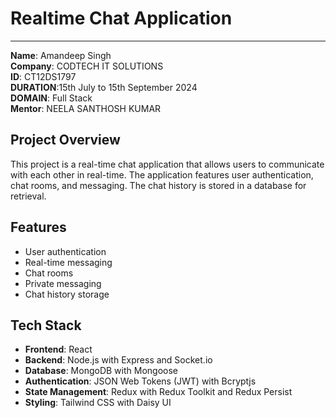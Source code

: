 # Realtime Chat Application
***
**Name**: Amandeep Singh  
**Company**: CODTECH IT SOLUTIONS  
**ID**: CT12DS1797  
**DURATION**:15th July to 15th September 2024   
**DOMAIN**: Full Stack  
**Mentor**: NEELA SANTHOSH KUMAR  


## Project Overview

This project is a real-time chat application that allows users to communicate with each other in real-time. The application features user authentication, chat rooms, and messaging. The chat history is stored in a database for retrieval.

## Features

* User authentication
* Real-time messaging
* Chat rooms
* Private messaging
* Chat history storage

## Tech Stack

* **Frontend**: React
* **Backend**: Node.js with Express and Socket.io
* **Database**: MongoDB with Mongoose
* **Authentication**: JSON Web Tokens (JWT) with Bcryptjs
* **State Management**: Redux with Redux Toolkit and Redux Persist
* **Styling**: Tailwind CSS with Daisy UI

